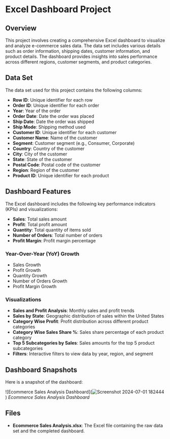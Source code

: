 # Excel Dashboard Project

## Overview
This project involves creating a comprehensive Excel dashboard to visualize and analyze e-commerce sales data. The data set includes various details such as order information, shipping dates, customer information, and product details. The dashboard provides insights into sales performance across different regions, customer segments, and product categories.

## Data Set
The data set used for this project contains the following columns:
- **Row ID**: Unique identifier for each row
- **Order ID**: Unique identifier for each order
- **Year**: Year of the order
- **Order Date**: Date the order was placed
- **Ship Date**: Date the order was shipped
- **Ship Mode**: Shipping method used
- **Customer ID**: Unique identifier for each customer
- **Customer Name**: Name of the customer
- **Segment**: Customer segment (e.g., Consumer, Corporate)
- **Country**: Country of the customer
- **City**: City of the customer
- **State**: State of the customer
- **Postal Code**: Postal code of the customer
- **Region**: Region of the customer
- **Product ID**: Unique identifier for each product

## Dashboard Features
The Excel dashboard includes the following key performance indicators (KPIs) and visualizations:
- **Sales**: Total sales amount
- **Profit**: Total profit amount
- **Quantity**: Total quantity of items sold
- **Number of Orders**: Total number of orders
- **Profit Margin**: Profit margin percentage

### Year-Over-Year (YoY) Growth
- Sales Growth
- Profit Growth
- Quantity Growth
- Number of Orders Growth
- Profit Margin Growth

### Visualizations
- **Sales and Profit Analysis**: Monthly sales and profit trends
- **Sales by State**: Geographic distribution of sales within the United States
- **Category Wise Profit**: Profit distribution across different product categories
- **Category Wise Sales Share %**: Sales share percentage of each product category
- **Top 5 Subcategories by Sales**: Sales amounts for the top 5 product subcategories
- **Filters**: Interactive filters to view data by year, region, and segment

## Dashboard Snapshots
Here is a snapshot of the dashboard:

![Ecommerce Sales Analysis Dashboard](![Screenshot 2024-07-01 182444](https://github.com/saranyavanapalli/EcomExcelProj/assets/126087040/085038ed-c30b-487e-90bd-0f6fd6d88faf)
)
*Ecommerce Sales Analysis Dashboard*

## Files
- **Ecommerce Sales Analysis.xlsx**: The Excel file containing the raw data set and the completed dashboard.
